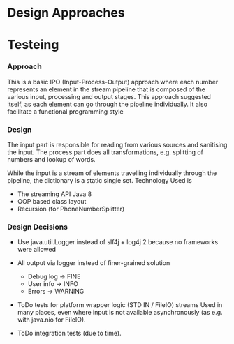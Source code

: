 # Design Approaches



# Testeing

### Approach

This is a  basic IPO (Input-Process-Output) approach where each number
represents an element in the stream pipeline that is composed of the various
input, processing and output stages. This approach suggested itself,
as each element can go through the pipeline individually. It  also facilitate
a functional programming style

### Design

The input part is responsible for reading from various sources and sanitising the input.
The process part does all transformations, e.g. splitting of numbers and lookup of words.

While the input is a stream of elements travelling individually through the pipeline,
the dictionary is a static single set. 
Technology Used is

- The streaming API Java 8
- OOP based class layout
- Recursion (for PhoneNumberSplitter)

### Design Decisions


- Use java.util.Logger instead of slf4j + log4j 2 because no frameworks were allowed
- All output via logger instead of finer-grained solution
    - Debug log -> FINE
    - User info -> INFO
    - Errors -> WARNING
- ToDo tests for platform wrapper logic (STD IN / FileIO)
   streams Used in many places, even where input is not available asynchronously
  (as e.g. with java.nio for FileIO).

- ToDo integration tests (due to time).

